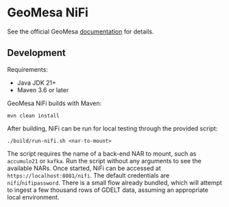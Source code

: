 # GeoMesa NiFi

See the official GeoMesa [documentation](https://www.geomesa.org/documentation/stable/user/nifi/index.html) for details.

## Development

Requirements:

* Java JDK 21+
* Maven 3.6 or later

GeoMesa NiFi builds with Maven:

    mvn clean install

After building, NiFi can be run for local testing through the provided script:

    ./build/run-nifi.sh <nar-to-mount>

The script requires the name of a back-end NAR to mount, such as `accumulo21` or `kafka`. Run the script
without any arguments to see the available NARs. Once started, NiFi can be accessed at
`https://localhost:8081/nifi`. The default credentials are `nifi`/`nifipassword`. There is a small flow
already bundled, which will attempt to ingest a few thousand rows of GDELT data, assuming an appropriate
local environment.
